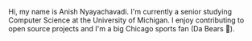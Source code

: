 Hi, my name is Anish Nyayachavadi. I'm currently a senior studying Computer Science at the University of Michigan. I enjoy contributing to open source projects and I'm a big Chicago sports fan (Da Bears 🐻).

